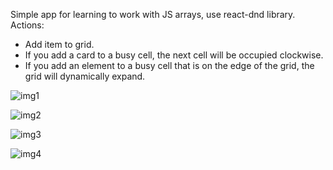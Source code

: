Simple app for learning to work with JS arrays, use react-dnd library.
Actions:

- Add item to grid.
- If you add a card to a busy cell, the next cell will be occupied clockwise.
- If you add an element to a busy cell that is on the edge of the grid, the grid will dynamically expand.

![img1](http://i.piccy.info/i9/2678e5d24ba3365aa1f4811225fc8b8d/1552950961/14773/1308260/Screenshot_160.png)

![img2](https://picua.org/images/2019/03/19/6cbc8f86ae3ca42134b5be757e4bba8f.png)

![img3](https://picua.org/images/2019/03/19/6e4be53c4e94fa40516890def585d17d.png)

![img4](https://picua.org/images/2019/03/19/c9025327523b1ac8849c2b87f0b10341.png)
